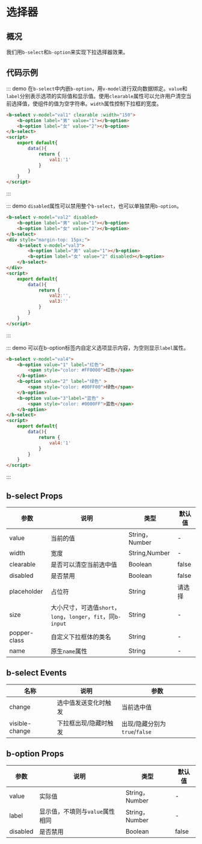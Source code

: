 <script>
    export default{
        data(){
            return {
                val1:'1',
                val2:'',
                val3:'',
                val4:'1'
            }
        }
    }
</script>

# 选择器

## 概况

我们用`b-select`和`b-option`来实现下拉选择器效果。

## 代码示例

::: demo 在`b-select`中内嵌`b-option`，用`v-model`进行双向数据绑定。`value`和`label`分别表示选项的实际值和显示值。使用`clearable`属性可以允许用户清空当前选择值，使组件的值为空字符串。`width`属性控制下拉框的宽度。
```html
<b-select v-model="val1" clearable :width="150">
    <b-option label="男" value="1"></b-option>
    <b-option label="女" value="2"></b-option>
</b-select>
<script>
    export default{
        data(){
            return {
                val1:'1'
            }
        }
    }
</script>
```
:::

::: demo `disabled`属性可以禁用整个`b-select`，也可以单独禁用`b-option`。
```html
<b-select v-model="val2" disabled>
    <b-option label="男" value="1"></b-option>
    <b-option label="女" value="2"></b-option>
</b-select>
<div style="margin-top: 15px;">
    <b-select v-model="val3">
        <b-option label="男" value="1"></b-option>
        <b-option label="女" value="2" disabled></b-option>
    </b-select>
</div>
<script>
    export default{
        data(){
            return {
                val2:'',
                val3:''
            }
        }
    }
</script>
```
:::

::: demo 可以在b-option标签内自定义选项显示内容，为空则显示`label`属性。
```html
<b-select v-model="val4">
    <b-option value="1" label="红色">
        <span style="color: #FF0000">红色</span>
    </b-option>
    <b-option value="2" label="绿色" >
        <span style="color: #00FF00">绿色</span>
    </b-option>
    <b-option value="3"label="蓝色" >
        <span style="color: #0000FF">蓝色</span>
    </b-option>
</b-select>
<script>
    export default{
        data(){
            return {
                val4:'1'
            }
        }
    }
</script>
```
:::

## b-select Props

| 参数      | 说明          | 类型      | 默认值  |
|---------- |-------------- |---------- |-------- |
| value | 当前的值 | String，Number| - |
| width     | 宽度 | String,Number         | - |
| clearable | 是否可以清空当前选中值 | Boolean | false |
| disabled | 是否禁用 | Boolean | false |
| placeholder | 占位符 | String | 请选择 |
| size    | 大小尺寸，可选值`short`，`long`，`longer`，`fit`，同`b-input`| String | - |
| popper-class | 自定义下拉框体的类名 | String | - |
| name | 原生`name`属性 | String | - |

## b-select Events

| 名称  | 说明  | 参数  |
|---------- |-------- |---------- |
| change | 选中值发送变化时触发 | 当前选中值 |
| visible-change | 下拉框出现/隐藏时触发 | 出现/隐藏分别为`true`/`false` |

## b-option Props

| 参数      | 说明          | 类型      | 默认值  |
|---------- |-------------- |---------- |-------- |
| value | 实际值 | String，Number | - |
| label | 显示值，不填则与`value`属性相同 | String，Number | - |
| disabled | 是否禁用 | Boolean | false |
